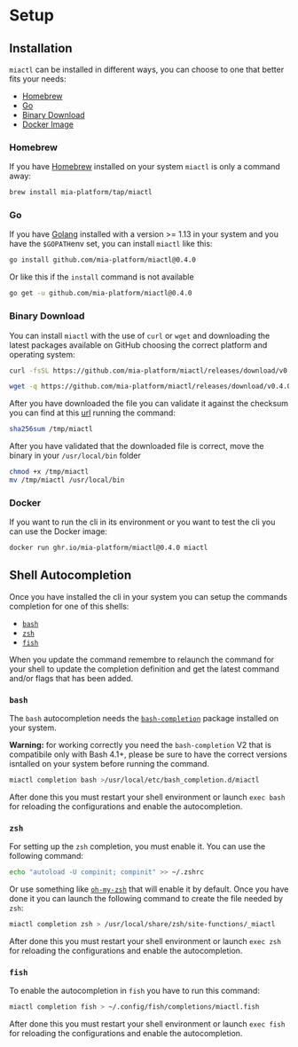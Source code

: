 # Setup

## Installation

`miactl` can be installed in different ways, you can choose to one that better fits your needs:

- [Homebrew](#homebrew)
- [Go](#go)
- [Binary Download](#binary-download)
- [Docker Image](#docker)

### Homebrew

If you have [Homebrew] installed on your system `miactl` is only a command away:

```sh
brew install mia-platform/tap/miactl
```

### Go

If you have [Golang] installed with a version >= 1.13 in your system and you have the `$GOPATH`env set, you can
install `miactl` like this:

```sh
go install github.com/mia-platform/miactl@0.4.0
```

Or like this if the `install` command is not available

```sh
go get -u github.com/mia-platform/miactl@0.4.0
```

### Binary Download

You can install `miactl` with the use of `curl` or `wget` and downloading the latest packages available on GitHub
choosing the correct platform and operating system:

```sh
curl -fsSL https://github.com/mia-platform/miactl/releases/download/v0.4.0/miactl-linux-amd64 -o /tmp/miactl
```

```sh
wget -q https://github.com/mia-platform/miactl/releases/download/v0.4.0/miactl-linux-amd64 -O /tmp/miactl
```

After you have downloaded the file you can validate it against the checksum you can find at this [url] running the
command:

```sh
sha256sum /tmp/miactl
```

After you have validated that the downloaded file is correct, move the binary in your `/usr/local/bin` folder

```sh
chmod +x /tmp/miactl
mv /tmp/miactl /usr/local/bin
```

### Docker

If you want to run the cli in its environment or you want to test the cli you can use the Docker image:

```sh
docker run ghr.io/mia-platform/miactl@0.4.0 miactl
```

## Shell Autocompletion

Once you have installed the cli in your system you can setup the commands completion for one of this shells:

- [`bash`](#bash)
- [`zsh`](#zsh)
- [`fish`](#fish)

When you update the command remembre to relaunch the command for your shell to update the completion definition
and get the latest command and/or flags that has been added.

### `bash`

The `bash` autocompletion needs the [`bash-completion`] package installed on your system.

**Warning:** for working correctly you need the `bash-completion` V2 that is compatibile only with Bash 4.1+,
please be sure to have the correct versions isntalled on your system before running the command.

```sh
miactl completion bash >/usr/local/etc/bash_completion.d/miactl
```

After done this you must restart your shell environment or launch `exec bash` for reloading the configurations
and enable the autocompletion.

### `zsh`

For setting up the `zsh` completion, you must enable it. You can use the following command:

```sh
echo "autoload -U compinit; compinit" >> ~/.zshrc
```

Or use something like [`oh-my-zsh`] that will enable it by default. Once you have done it you can launch the
following command to create the file needed by `zsh`:

```sh
miactl completion zsh > /usr/local/share/zsh/site-functions/_miactl
```

After done this you must restart your shell environment or launch `exec zsh` for reloading the configurations and
enable the autocompletion.

### `fish`

To enable the autocompletion in `fish` you have to run this command:

```sh
miactl completion fish > ~/.config/fish/completions/miactl.fish
```

After done this you must restart your shell environment or launch `exec fish` for reloading the configurations and
enable the autocompletion.

[Homebrew]: https://brew.sh "The Missing Package Manager for macOS (or Linux)"
[Golang]: https://go.dev "Build simple, secure, scalable systems with Go"
[url]: https://github.com/mia-platform/miactl/releases/download/v0.4.0/checksums.txt "miactl checksums"
[`bash-completion`]: https://github.com/scop/bash-completion "Programmable completion functions for bash"
[`oh-my-zsh`]: https://ohmyz.sh "Oh My Zsh is a delightful, open source, community-driven
	framework for managing your Zsh configuration"
